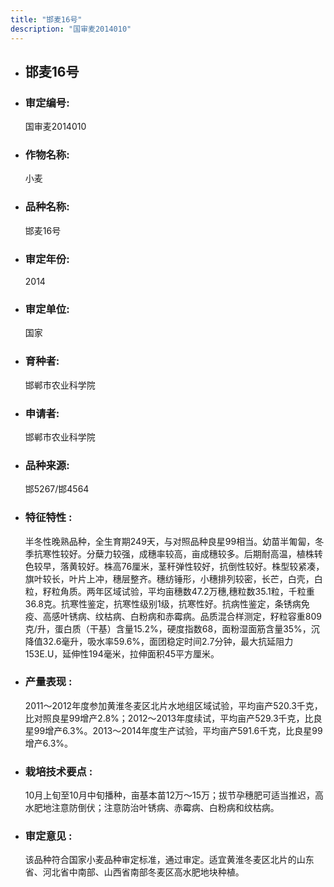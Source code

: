 ```yaml
---
title: "邯麦16号"
description: "国审麦2014010"
---
```

* ## 邯麦16号
* ###  审定编号:  
   国审麦2014010

*  ### 作物名称:  
   小麦

*   ###  品种名称: 
    邯麦16号

*   ### 审定年份: 
    2014

*   ### 审定单位:  
    国家

*   ### 育种者:  
    邯郸市农业科学院

*   ### 申请者:  
    邯郸市农业科学院

*   ### 品种来源:  
    邯5267/邯4564

*   ### 特征特性 : 
    半冬性晚熟品种，全生育期249天，与对照品种良星99相当。幼苗半匍匐，冬季抗寒性较好。分蘖力较强，成穗率较高，亩成穗较多。后期耐高温，植株转色较早，落黄较好。株高76厘米，茎秆弹性较好，抗倒性较好。株型较紧凑，旗叶较长，叶片上冲，穗层整齐。穗纺锤形，小穗排列较密，长芒，白壳，白粒，籽粒角质。两年区域试验，平均亩穗数47.2万穗,穗粒数35.1粒，千粒重36.8克。抗寒性鉴定，抗寒性级别1级，抗寒性好。抗病性鉴定，条锈病免疫、高感叶锈病、纹枯病、白粉病和赤霉病。品质混合样测定，籽粒容重809克/升，蛋白质（干基）含量15.2%，硬度指数68，面粉湿面筋含量35%，沉降值32.6毫升，吸水率59.6%，面团稳定时间2.7分钟，最大抗延阻力153E.U，延伸性194毫米，拉伸面积45平方厘米。

*   ### 产量表现 : 
    2011～2012年度参加黄淮冬麦区北片水地组区域试验，平均亩产520.3千克，比对照良星99增产2.8%；2012～2013年度续试，平均亩产529.3千克，比良星99增产6.3%。2013～2014年度生产试验，平均亩产591.6千克，比良星99增产6.3%。

*   ### 栽培技术要点 : 
    10月上旬至10月中旬播种，亩基本苗12万～15万；拔节孕穗肥可适当推迟，高水肥地注意防倒伏；注意防治叶锈病、赤霉病、白粉病和纹枯病。

*   ### 审定意见 : 
    该品种符合国家小麦品种审定标准，通过审定。适宜黄淮冬麦区北片的山东省、河北省中南部、山西省南部冬麦区高水肥地块种植。


